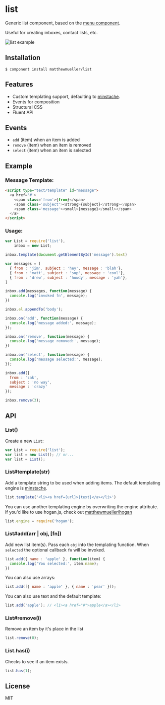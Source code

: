 
# list

Generic list component, based on the [menu component](https://github.com/component/menu).

Useful for creating inboxes, contact lists, etc. 

![list example](http://f.cl.ly/items/0R073N0e1f0b0a390z3Y/Screen%20Shot%202012-10-21%20at%201.51.31%20PM.png)
  
## Installation

    $ component install matthewmueller/list

## Features

* Custom templating support, defaulting to [minstache](https://github.com/visionmedia/minstache).
* Events for composition
* Structural CSS
* Fluent API

## Events

* `add` (item) when an item is added
* `remove` (item) when an item is removed
* `select` (item) when an item is selected

## Example

### Message Template:

```html
<script type="text/template" id="message">
  <a href='#'>
    <span class='from'>{from}</span>
    <span class='subject'><strong>{subject}</strong></span>
    <span class='message'><small>{message}</small></span>
  </a>
</script>
```

### Usage:

```js
var List = require('list'),
    inbox = new List;

inbox.template(document.getElementById('message').text)

var messages = [
  { from : 'jim', subject : 'hey', message : 'blah'},
  { from : 'matt', subject : 'sup', message : 'cool'},
  { from : 'drew', subject : 'howdy', message : 'yah'},
]

inbox.add(messages, function(message) {
  console.log('invoked fn', message);
})

inbox.el.appendTo('body');

inbox.on('add', function(message) {
  console.log('message added:', message);
});

inbox.on('remove', function(message) {
  console.log('message removed:', message);
})

inbox.on('select', function(message) {
  console.log('message selected:', message);
});

inbox.add({
  from : 'zak',
  subject : 'no way',
  message : 'crazy'
});

inbox.remove(3);
```

## API 

### List()

Create a new `List`:

```js
var List = require('list');
var list = new List(); // or...
var list = List();
```

### List#template(str)

Add a template string to be used when adding items. The default templating engine is [minstache](https://github.com/visionmedia/minstache).

```js
list.template('<li><a href={url}>{text}</a></li>')
```

You can use another templating engine by overwriting the engine attribute. If you'd like to use hogan.js, check out [matthewmueller/hogan](https://github.com/MatthewMueller/hogan)

```js
list.engine = require('hogan');
```

### List#add(arr | obj, [fn])

Add new list item(s). Pass each `obj` into the templating function. When `selected` the optional callback `fn` will be invoked.

```js
list.add({ name : 'apple' }, function(item) {
  console.log('You selected:', item.name);
})
```

You can also use arrays:

```js
list.add([{ name : 'apple' }, { name : 'pear' }]);
```

You can also use text and the default template:

```js
list.add('apple'); // <li><a href="#">apple</a></li>
```

### List#remove(i)

Remove an item by it's place in the list

```js
list.remove(0);
```

### List.has(i)

Checks to see if an item exists.

```js
list.has(1);
```

## License

  MIT
